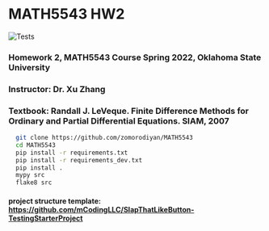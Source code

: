 # MATH5543 HW2 

![Tests](https://github.com/mCodingLLC/SlapThatLikeButton-TestingStarterProject/actions/workflows/tests.yml/badge.svg)

### Homework 2, MATH5543 Course Spring 2022, Oklahoma State University
### Instructor: Dr. Xu Zhang
### Textbook: Randall J. LeVeque. Finite Difference Methods for Ordinary and Partial Differential Equations. SIAM, 2007


<!-- Code Blocks -->
```bash
  git clone https://github.com/zomorodiyan/MATH5543
  cd MATH5543
  pip install -r requirements.txt
  pip install -r requirements_dev.txt
  pip install .
  mypy src
  flake8 src
```


#### project structure template: https://github.com/mCodingLLC/SlapThatLikeButton-TestingStarterProject
